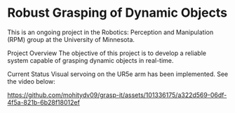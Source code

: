 # Robust Grasping of Dynamic Objects

This is an ongoing project in the Robotics: Perception and Manipulation (RPM) group at the University of Minnesota.

Project Overview
The objective of this project is to develop a reliable system capable of grasping dynamic objects in real-time.

Current Status
Visual servoing on the UR5e arm has been implemented. See the video below:

https://github.com/mohitydv09/grasp-it/assets/101336175/a322d569-06df-4f5a-821b-6b28f18012ef

